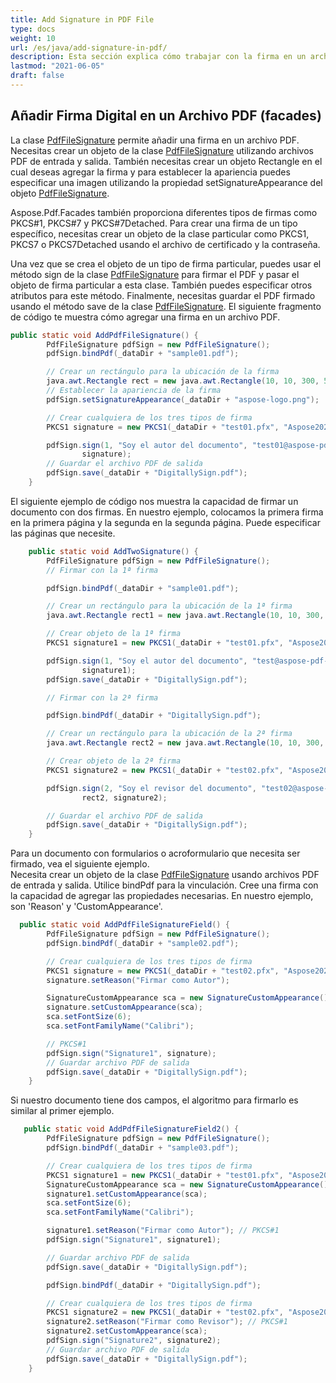```yaml
---
title: Add Signature in PDF File
type: docs
weight: 10
url: /es/java/add-signature-in-pdf/
description: Esta sección explica cómo trabajar con la firma en un archivo PDF usando la clase PdfFileSignature.
lastmod: "2021-06-05"
draft: false
---
```


## Añadir Firma Digital en un Archivo PDF (facades)

La clase [PdfFileSignature](https://reference.aspose.com/pdf/java/com.aspose.pdf.facades/PdfFileSignature) permite añadir una firma en un archivo PDF. Necesitas crear un objeto de la clase [PdfFileSignature](https://reference.aspose.com/pdf/java/com.aspose.pdf.facades/PdfFileSignature) utilizando archivos PDF de entrada y salida. También necesitas crear un objeto Rectangle en el cual deseas agregar la firma y para establecer la apariencia puedes especificar una imagen utilizando la propiedad setSignatureAppearance del objeto [PdfFileSignature](https://reference.aspose.com/pdf/java/com.aspose.pdf.facades/PdfFileSignature).

Aspose.Pdf.Facades también proporciona diferentes tipos de firmas como PKCS#1, PKCS#7 y PKCS#7Detached.
 Para crear una firma de un tipo específico, necesitas crear un objeto de la clase particular como PKCS1, PKCS7 o PKCS7Detached usando el archivo de certificado y la contraseña.

Una vez que se crea el objeto de un tipo de firma particular, puedes usar el método sign de la clase [PdfFileSignature](https://reference.aspose.com/pdf/java/com.aspose.pdf.facades/PdfFileSignature) para firmar el PDF y pasar el objeto de firma particular a esta clase. También puedes especificar otros atributos para este método. Finalmente, necesitas guardar el PDF firmado usando el método save de la clase [PdfFileSignature](https://reference.aspose.com/pdf/java/com.aspose.pdf.facades/PdfFileSignature). El siguiente fragmento de código te muestra cómo agregar una firma en un archivo PDF.

```java
public static void AddPdfFileSignature() {
        PdfFileSignature pdfSign = new PdfFileSignature();
        pdfSign.bindPdf(_dataDir + "sample01.pdf");

        // Crear un rectángulo para la ubicación de la firma
        java.awt.Rectangle rect = new java.awt.Rectangle(10, 10, 300, 50);
        // Establecer la apariencia de la firma
        pdfSign.setSignatureAppearance(_dataDir + "aspose-logo.png");

        // Crear cualquiera de los tres tipos de firma
        PKCS1 signature = new PKCS1(_dataDir + "test01.pfx", "Aspose2021"); // PKCS#1

        pdfSign.sign(1, "Soy el autor del documento", "test01@aspose-pdf-demo.local", "Aspose Pdf Demo, Australia", true, rect,
                signature);
        // Guardar el archivo PDF de salida
        pdfSign.save(_dataDir + "DigitallySign.pdf");
    }
```

El siguiente ejemplo de código nos muestra la capacidad de firmar un documento con dos firmas. En nuestro ejemplo, colocamos la primera firma en la primera página y la segunda en la segunda página. Puede especificar las páginas que necesite.

```java
    public static void AddTwoSignature() {
        PdfFileSignature pdfSign = new PdfFileSignature();
        // Firmar con la 1ª firma

        pdfSign.bindPdf(_dataDir + "sample01.pdf");

        // Crear un rectángulo para la ubicación de la 1ª firma
        java.awt.Rectangle rect1 = new java.awt.Rectangle(10, 10, 300, 50);

        // Crear objeto de la 1ª firma
        PKCS1 signature1 = new PKCS1(_dataDir + "test01.pfx", "Aspose2021"); // PKCS#1

        pdfSign.sign(1, "Soy el autor del documento", "test@aspose-pdf-demo.local", "Aspose Pdf Demo, Australia", true, rect1,
                signature1);
        pdfSign.save(_dataDir + "DigitallySign.pdf");

        // Firmar con la 2ª firma

        pdfSign.bindPdf(_dataDir + "DigitallySign.pdf");

        // Crear un rectángulo para la ubicación de la 2ª firma
        java.awt.Rectangle rect2 = new java.awt.Rectangle(10, 10, 300, 50);

        // Crear objeto de la 2ª firma
        PKCS1 signature2 = new PKCS1(_dataDir + "test02.pfx", "Aspose2021"); // PKCS#1

        pdfSign.sign(2, "Soy el revisor del documento", "test02@aspose-pdf-demo.local", "Aspose Pdf Demo, Australia", true,
                rect2, signature2);

        // Guardar el archivo PDF de salida
        pdfSign.save(_dataDir + "DigitallySign.pdf");
    }
```


Para un documento con formularios o acroformulario que necesita ser firmado, vea el siguiente ejemplo.  
Necesita crear un objeto de la clase [PdfFileSignature](https://reference.aspose.com/pdf/java/com.aspose.pdf.facades/PdfFileSignature) usando archivos PDF de entrada y salida. Utilice bindPdf para la vinculación. Cree una firma con la capacidad de agregar las propiedades necesarias. En nuestro ejemplo, son 'Reason' y 'CustomAppearance'.

```java
  public static void AddPdfFileSignatureField() {
        PdfFileSignature pdfSign = new PdfFileSignature();
        pdfSign.bindPdf(_dataDir + "sample02.pdf");

        // Crear cualquiera de los tres tipos de firma
        PKCS1 signature = new PKCS1(_dataDir + "test02.pfx", "Aspose2021");
        signature.setReason("Firmar como Autor");

        SignatureCustomAppearance sca = new SignatureCustomAppearance();
        signature.setCustomAppearance(sca);
        sca.setFontSize(6);
        sca.setFontFamilyName("Calibri");

        // PKCS#1
        pdfSign.sign("Signature1", signature);
        // Guardar archivo PDF de salida
        pdfSign.save(_dataDir + "DigitallySign.pdf");
    }
```


Si nuestro documento tiene dos campos, el algoritmo para firmarlo es similar al primer ejemplo.

```java
   public static void AddPdfFileSignatureField2() {
        PdfFileSignature pdfSign = new PdfFileSignature();
        pdfSign.bindPdf(_dataDir + "sample03.pdf");

        // Crear cualquiera de los tres tipos de firma
        PKCS1 signature1 = new PKCS1(_dataDir + "test01.pfx", "Aspose2021");
        SignatureCustomAppearance sca = new SignatureCustomAppearance();
        signature1.setCustomAppearance(sca);
        sca.setFontSize(6);
        sca.setFontFamilyName("Calibri");

        signature1.setReason("Firmar como Autor"); // PKCS#1
        pdfSign.sign("Signature1", signature1);

        // Guardar archivo PDF de salida
        pdfSign.save(_dataDir + "DigitallySign.pdf");

        pdfSign.bindPdf(_dataDir + "DigitallySign.pdf");

        // Crear cualquiera de los tres tipos de firma
        PKCS1 signature2 = new PKCS1(_dataDir + "test02.pfx", "Aspose2021");
        signature2.setReason("Firmar como Revisor"); // PKCS#1
        signature2.setCustomAppearance(sca);
        pdfSign.sign("Signature2", signature2);
        // Guardar archivo PDF de salida
        pdfSign.save(_dataDir + "DigitallySign.pdf");
    }
```
